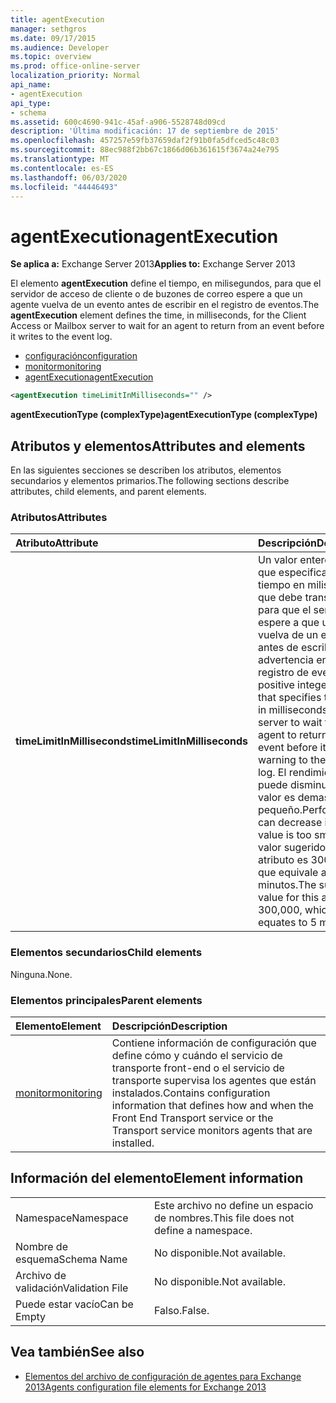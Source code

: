```yaml
---
title: agentExecution
manager: sethgros
ms.date: 09/17/2015
ms.audience: Developer
ms.topic: overview
ms.prod: office-online-server
localization_priority: Normal
api_name:
- agentExecution
api_type:
- schema
ms.assetid: 600c4690-941c-45af-a906-5528748d09cd
description: 'Última modificación: 17 de septiembre de 2015'
ms.openlocfilehash: 457257e59fb37659daf2f91b0fa5dfced5c48c03
ms.sourcegitcommit: 88ec988f2bb67c1866d06b361615f3674a24e795
ms.translationtype: MT
ms.contentlocale: es-ES
ms.lasthandoff: 06/03/2020
ms.locfileid: "44446493"
---
```

# <a name="agentexecution"></a><span data-ttu-id="02326-103">agentExecution</span><span class="sxs-lookup"><span data-stu-id="02326-103">agentExecution</span></span>
  
<span data-ttu-id="02326-104">**Se aplica a:** Exchange Server 2013</span><span class="sxs-lookup"><span data-stu-id="02326-104">**Applies to:** Exchange Server 2013</span></span> 
  
<span data-ttu-id="02326-105">El elemento **agentExecution** define el tiempo, en milisegundos, para que el servidor de acceso de cliente o de buzones de correo espere a que un agente vuelva de un evento antes de escribir en el registro de eventos.</span><span class="sxs-lookup"><span data-stu-id="02326-105">The **agentExecution** element defines the time, in milliseconds, for the Client Access or Mailbox server to wait for an agent to return from an event before it writes to the event log.</span></span> 
  
- [<span data-ttu-id="02326-106">configuración</span><span class="sxs-lookup"><span data-stu-id="02326-106">configuration</span></span>](configuration.md)  
- [<span data-ttu-id="02326-107">monitor</span><span class="sxs-lookup"><span data-stu-id="02326-107">monitoring</span></span>](monitoring.md)
- [<span data-ttu-id="02326-108">agentExecution</span><span class="sxs-lookup"><span data-stu-id="02326-108">agentExecution</span></span>](agentexecution.md)
  
```XML
<agentExecution timeLimitInMilliseconds="" />
```

<span data-ttu-id="02326-109">**agentExecutionType (complexType)**</span><span class="sxs-lookup"><span data-stu-id="02326-109">**agentExecutionType (complexType)**</span></span>

## <a name="attributes-and-elements"></a><span data-ttu-id="02326-110">Atributos y elementos</span><span class="sxs-lookup"><span data-stu-id="02326-110">Attributes and elements</span></span>

<span data-ttu-id="02326-111">En las siguientes secciones se describen los atributos, elementos secundarios y elementos primarios.</span><span class="sxs-lookup"><span data-stu-id="02326-111">The following sections describe attributes, child elements, and parent elements.</span></span>
  
### <a name="attributes"></a><span data-ttu-id="02326-112">Atributos</span><span class="sxs-lookup"><span data-stu-id="02326-112">Attributes</span></span>

|<span data-ttu-id="02326-113">**Atributo**</span><span class="sxs-lookup"><span data-stu-id="02326-113">**Attribute**</span></span>|<span data-ttu-id="02326-114">**Descripción**</span><span class="sxs-lookup"><span data-stu-id="02326-114">**Description**</span></span>|
|:-----|:-----|
|<span data-ttu-id="02326-115">**timeLimitInMilliseconds**</span><span class="sxs-lookup"><span data-stu-id="02326-115">**timeLimitInMilliseconds**</span></span> <br/> |<span data-ttu-id="02326-116">Un valor entero positivo que especifica el tiempo en milisegundos que debe transcurrir para que el servidor espere a que un agente vuelva de un evento antes de escribir una advertencia en el registro de eventos.</span><span class="sxs-lookup"><span data-stu-id="02326-116">A positive integer value that specifies the time, in milliseconds, for the server to wait for an agent to return from an event before it writes a warning to the event log.</span></span> <span data-ttu-id="02326-117">El rendimiento puede disminuir si este valor es demasiado pequeño.</span><span class="sxs-lookup"><span data-stu-id="02326-117">Performance can decrease if this value is too small.</span></span> <span data-ttu-id="02326-118">El valor sugerido para este atributo es 300.000, que equivale a 5 minutos.</span><span class="sxs-lookup"><span data-stu-id="02326-118">The suggested value for this attribute is 300,000, which equates to 5 minutes.</span></span>  <br/> |
   
### <a name="child-elements"></a><span data-ttu-id="02326-119">Elementos secundarios</span><span class="sxs-lookup"><span data-stu-id="02326-119">Child elements</span></span>

<span data-ttu-id="02326-120">Ninguna.</span><span class="sxs-lookup"><span data-stu-id="02326-120">None.</span></span>
  
### <a name="parent-elements"></a><span data-ttu-id="02326-121">Elementos principales</span><span class="sxs-lookup"><span data-stu-id="02326-121">Parent elements</span></span>

|<span data-ttu-id="02326-122">**Elemento**</span><span class="sxs-lookup"><span data-stu-id="02326-122">**Element**</span></span>|<span data-ttu-id="02326-123">**Descripción**</span><span class="sxs-lookup"><span data-stu-id="02326-123">**Description**</span></span>|
|:-----|:-----|
|[<span data-ttu-id="02326-124">monitor</span><span class="sxs-lookup"><span data-stu-id="02326-124">monitoring</span></span>](monitoring.md) <br/> |<span data-ttu-id="02326-125">Contiene información de configuración que define cómo y cuándo el servicio de transporte front-end o el servicio de transporte supervisa los agentes que están instalados.</span><span class="sxs-lookup"><span data-stu-id="02326-125">Contains configuration information that defines how and when the Front End Transport service or the Transport service monitors agents that are installed.</span></span>  <br/> |
   
## <a name="element-information"></a><span data-ttu-id="02326-126">Información del elemento</span><span class="sxs-lookup"><span data-stu-id="02326-126">Element information</span></span>

|||
|:-----|:-----|
|<span data-ttu-id="02326-127">Namespace</span><span class="sxs-lookup"><span data-stu-id="02326-127">Namespace</span></span>  <br/> |<span data-ttu-id="02326-128">Este archivo no define un espacio de nombres.</span><span class="sxs-lookup"><span data-stu-id="02326-128">This file does not define a namespace.</span></span>  <br/> |
|<span data-ttu-id="02326-129">Nombre de esquema</span><span class="sxs-lookup"><span data-stu-id="02326-129">Schema Name</span></span>  <br/> |<span data-ttu-id="02326-130">No disponible.</span><span class="sxs-lookup"><span data-stu-id="02326-130">Not available.</span></span>  <br/> |
|<span data-ttu-id="02326-131">Archivo de validación</span><span class="sxs-lookup"><span data-stu-id="02326-131">Validation File</span></span>  <br/> |<span data-ttu-id="02326-132">No disponible.</span><span class="sxs-lookup"><span data-stu-id="02326-132">Not available.</span></span>  <br/> |
|<span data-ttu-id="02326-133">Puede estar vacío</span><span class="sxs-lookup"><span data-stu-id="02326-133">Can be Empty</span></span>  <br/> |<span data-ttu-id="02326-134">Falso.</span><span class="sxs-lookup"><span data-stu-id="02326-134">False.</span></span>  <br/> |
   
## <a name="see-also"></a><span data-ttu-id="02326-135">Vea también</span><span class="sxs-lookup"><span data-stu-id="02326-135">See also</span></span>

- [<span data-ttu-id="02326-136">Elementos del archivo de configuración de agentes para Exchange 2013</span><span class="sxs-lookup"><span data-stu-id="02326-136">Agents configuration file elements for Exchange 2013</span></span>](agents-configuration-file-elements-for-exchange-2013.md)

